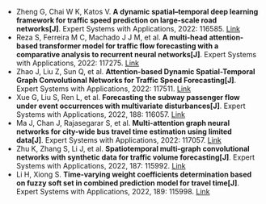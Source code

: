 * Zheng G, Chai W K, Katos V. <b>A dynamic spatial–temporal deep learning framework for traffic speed prediction on large-scale road networks[J]</b>. Expert Systems with Applications, 2022: 116585. [Link](https://www.sciencedirect.com/science/article/pii/S0957417422000811)
* Reza S, Ferreira M C, Machado J J M, et al. <b>A multi-head attention-based transformer model for traffic flow forecasting with a comparative analysis to recurrent neural networks[J]</b>. Expert Systems with Applications, 2022: 117275. [Link](https://www.sciencedirect.com/science/article/pii/S0957417422006443)
* Zhao J, Liu Z, Sun Q, et al. <b>Attention-based Dynamic Spatial-Temporal Graph Convolutional Networks for Traffic Speed Forecasting[J]</b>. Expert Systems with Applications, 2022: 117511. [Link](https://www.sciencedirect.com/science/article/pii/S0957417422008387)
* Xue G, Liu S, Ren L, et al. <b>Forecasting the subway passenger flow under event occurrences with multivariate disturbances[J]</b>. Expert Systems with Applications, 2022, 188: 116057. [Link](https://www.sciencedirect.com/science/article/pii/S0957417421013981)
* Ma J, Chan J, Rajasegarar S, et al. <b>Multi-attention graph neural networks for city-wide bus travel time estimation using limited data[J]</b>. Expert Systems with Applications, 2022: 117057. [Link](https://www.sciencedirect.com/science/article/pii/S0957417422004717)
* Zhu K, Zhang S, Li J, et al. <b>Spatiotemporal multi-graph convolutional networks with synthetic data for traffic volume forecasting[J]</b>. Expert Systems with Applications, 2022, 187: 115992. [Link](https://www.sciencedirect.com/science/article/pii/S0957417421013403)
* Li H, Xiong S. <b>Time-varying weight coefficients determination based on fuzzy soft set in combined prediction model for travel time[J]</b>. Expert Systems with Applications, 2022, 189: 115998. [Link](https://www.sciencedirect.com/science/article/pii/S0957417421013464)
